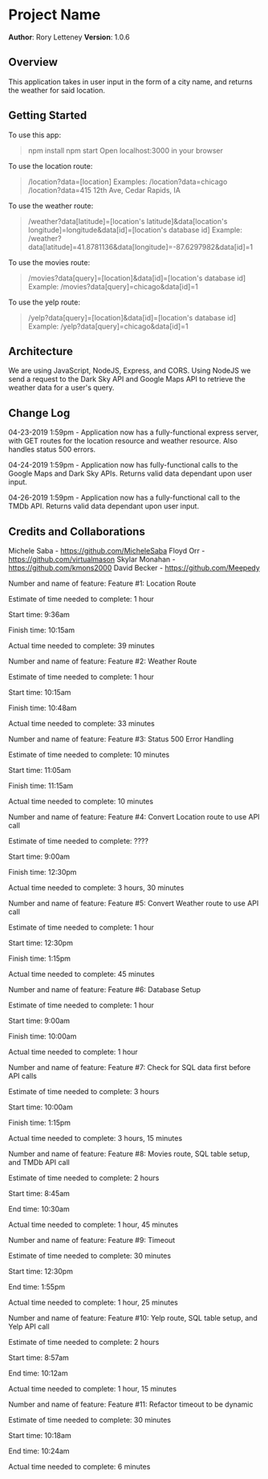 # Project Name

**Author**: Rory Letteney
**Version**: 1.0.6

## Overview
This application takes in user input in the form of a city name, and returns the weather for said location.

## Getting Started
To use this app:
> npm install
> npm start
> Open localhost:3000 in your browser

To use the location route:
> /location?data=[location]
Examples:
> /location?data=chicago
> /location?data=415 12th Ave, Cedar Rapids, IA

To use the weather route:
> /weather?data[latitude]=[location's latitude]&data[location's longitude]=longitude&data[id]=[location's database id]
Example:
> /weather?data[latitude]=41.8781136&data[longitude]=-87.6297982&data[id]=1

To use the movies route:
> /movies?data[query]=[location]&data[id]=[location's database id]
Example:
> /movies?data[query]=chicago&data[id]=1

To use the yelp route:
> /yelp?data[query]=[location]&data[id]=[location's database id]
Example:
> /yelp?data[query]=chicago&data[id]=1

## Architecture
We are using JavaScript, NodeJS, Express, and CORS. Using NodeJS we send a request to the Dark Sky API and Google Maps API to retrieve the weather data for a user's query.

## Change Log
04-23-2019 1:59pm - Application now has a fully-functional express server, with GET routes for the location resource and weather resource. Also handles status 500 errors.

04-24-2019 1:59pm - Application now has fully-functional calls to the Google Maps and Dark Sky APIs. Returns valid data dependant upon user input.

04-26-2019 1:59pm - Application now has a fully-functional call to the TMDb API. Returns valid data dependant upon user input.

## Credits and Collaborations
Michele Saba - https://github.com/MicheleSaba
Floyd Orr - https://github.com/virtualmason
Skylar Monahan - https://github.com/kmons2000
David Becker - https://github.com/Meepedy


Number and name of feature: Feature #1: Location Route

Estimate of time needed to complete: 1 hour

Start time: 9:36am

Finish time: 10:15am

Actual time needed to complete: 39 minutes

Number and name of feature: Feature #2: Weather Route

Estimate of time needed to complete: 1 hour

Start time: 10:15am

Finish time: 10:48am

Actual time needed to complete: 33 minutes

Number and name of feature: Feature #3: Status 500 Error Handling

Estimate of time needed to complete: 10 minutes

Start time: 11:05am

Finish time: 11:15am

Actual time needed to complete: 10 minutes

Number and name of feature: Feature #4: Convert Location route to use API call

Estimate of time needed to complete: ????

Start time: 9:00am

Finish time: 12:30pm

Actual time needed to complete: 3 hours, 30 minutes

Number and name of feature: Feature #5: Convert Weather route to use API call

Estimate of time needed to complete: 1 hour

Start time: 12:30pm

Finish time: 1:15pm

Actual time needed to complete: 45 minutes

Number and name of feature: Feature #6: Database Setup

Estimate of time needed to complete: 1 hour

Start time: 9:00am

Finish time: 10:00am

Actual time needed to complete: 1 hour

Number and name of feature: Feature #7: Check for SQL data first before API calls

Estimate of time needed to complete: 3 hours

Start time: 10:00am

Finish time: 1:15pm

Actual time needed to complete: 3 hours, 15 minutes

Number and name of feature: Feature #8: Movies route, SQL table setup, and TMDb API call

Estimate of time needed to complete: 2 hours

Start time: 8:45am

End time: 10:30am

Actual time needed to complete: 1 hour, 45 minutes

Number and name of feature: Feature #9: Timeout

Estimate of time needed to complete: 30 minutes

Start time: 12:30pm

End time: 1:55pm

Actual time needed to complete: 1 hour, 25 minutes

Number and name of feature: Feature #10: Yelp route, SQL table setup, and Yelp API call

Estimate of time needed to complete: 2 hours

Start time: 8:57am

End time: 10:12am

Actual time needed to complete: 1 hour, 15 minutes

Number and name of feature: Feature #11: Refactor timeout to be dynamic

Estimate of time needed to complete: 30 minutes

Start time: 10:18am

End time: 10:24am

Actual time needed to complete: 6 minutes